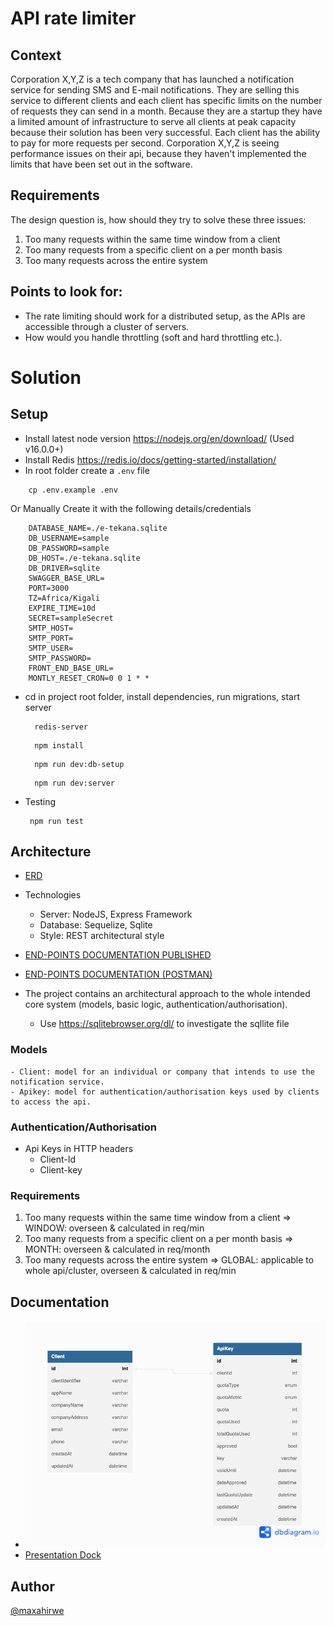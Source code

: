 # API rate limiter

## Context

Corporation X,Y,Z is a tech company that has launched a notification service for sending SMS and
E-mail notifications. They are selling this service to different clients and each client has specific
limits on the number of requests they can send in a month. Because they are a startup they have a
limited amount of infrastructure to serve all clients at peak capacity because their solution has
been very successful. Each client has the ability to pay for more requests per second. Corporation
X,Y,Z is seeing performance issues on their api, because they haven't implemented the limits that
have been set out in the software.

## Requirements

The design question is, how should they try to solve these three issues:

1. Too many requests within the same time window from a client
2. Too many requests from a specific client on a per month basis
3. Too many requests across the entire system

## Points to look for:

- The rate limiting should work for a distributed setup, as the APIs are accessible through a
  cluster of servers.
- How would you handle throttling (soft and hard throttling etc.).

# Solution

## Setup

- Install latest node version https://nodejs.org/en/download/ (Used v16.0.0+)
- Install Redis https://redis.io/docs/getting-started/installation/
- In root folder create a `.env` file

```
    cp .env.example .env
```

Or Manually Create it with the following details/credentials

```
    DATABASE_NAME=./e-tekana.sqlite
    DB_USERNAME=sample
    DB_PASSWORD=sample
    DB_HOST=./e-tekana.sqlite
    DB_DRIVER=sqlite
    SWAGGER_BASE_URL=
    PORT=3000
    TZ=Africa/Kigali
    EXPIRE_TIME=10d
    SECRET=sampleSecret
    SMTP_HOST=
    SMTP_PORT=
    SMTP_USER=
    SMTP_PASSWORD=
    FRONT_END_BASE_URL=
	MONTLY_RESET_CRON=0 0 1 * *
```

- cd in project root folder, install dependencies, run migrations, start server

  ```
    redis-server
  ```

  ```
    npm install
  ```

  ```
    npm run dev:db-setup
  ```

  ```
    npm run dev:server
  ```

- Testing

  ```
   npm run test
  ```

## Architecture

- [ERD](https://dbdiagram.io/d/640544d4296d97641d859679)
- Technologies
  - Server: NodeJS, Express Framework
  - Database: Sequelize, Sqlite
  - Style: REST architectural style
- [END-POINTS DOCUMENTATION PUBLISHED](https://documenter.getpostman.com/view/16879881/2s93JnVSnt)
- [END-POINTS DOCUMENTATION (POSTMAN)](https://universal-capsule-39502.postman.co/workspace/5975be7f-a315-4934-bca2-1c2b1e9ea2cc/collection/16879881-c7a6ece8-4ea8-4c19-9abd-e3d83604e9ac?action=share&creator=16879881)

- The project contains an architectural approach to the whole intended core system (models, basic logic, authentication/authorisation).

  - Use https://sqlitebrowser.org/dl/ to investigate the sqllite file

### Models

    - Client: model for an individual or company that intends to use the notification service.
    - Apikey: model for authentication/authorisation keys used by clients to access the api.

### Authentication/Authorisation

- Api Keys in HTTP headers
  - Client-Id
  - Client-key

### Requirements

1. Too many requests within the same time window from a client => WINDOW: overseen & calculated in req/min
2. Too many requests from a specific client on a per month basis => MONTH: overseen & calculated in req/month
3. Too many requests across the entire system => GLOBAL: applicable to whole api/cluster, overseen & calculated in req/min

## Documentation

- ![ERD.png](/documentation/erd.png)
- [Presentation Dock](https://docs.google.com/presentation/d/1mekHQsbiDj3mefp5AIrIBRJqLq1BZDqQQkljwqaOqns/edit?usp=sharing)

## Author

[@maxahirwe](https://max.rw)
